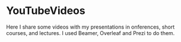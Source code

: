 # YouTubeVideos


Here I share some videos with my presentations in onferences, short courses, and lectures. I used Beamer, Overleaf and Prezi to do them. 
